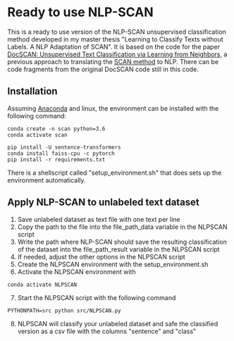 # Ready to use NLP-SCAN

This is a ready to use version of the NLP-SCAN unsupervised classification method developed in my master thesis "Learning to Classify Texts without Labels. A NLP Adaptation of SCAN". It is based on the code for the paper [DocSCAN: Unsupervised Text Classification via Learning from Neighbors](https://aclanthology.org/2022.konvens-1.4/), a previous approach to translating the [SCAN method](https://link.springer.com/chapter/10.1007/978-3-030-58607-2_16) to NLP.  There can be code fragments from the original DocSCAN code still in this code. 

## Installation

Assuming [Anaconda](https://docs.anaconda.com/anaconda/install/) and linux, the environment can be installed with the following command:
```shell
conda create -n scan python=3.6
conda activate scan

pip install -U sentence-transformers
conda install faiss-cpu -c pytorch
pip install -r requirements.txt
```

There is a shellscript called "setup_environment.sh" that does sets up the environment automatically. 

## Apply NLP-SCAN to unlabeled text dataset

1. Save unlabeled dataset as text file with one text per line 
2. Copy the path to the file into the file_path_data variable in the NLPSCAN script 
3. Write the path where NLP-SCAN should save the resulting classification of the dataset into the file_path_result variable in the NLPSCAN script
4. If needed, adjust the other options in the NLPSCAN script 
5. Create the NLPSCAN environment with the setup_environment.sh
6. Activate the NLPSCAN environment with 
```shell
conda activate NLPSCAN
```
7. Start the NLPSCAN script with the following command
```shell
PYTHONPATH=src python src/NLPSCAN.py 
```
8. NLPSCAN will classify your unlabeled dataset and safe the classified version as a csv file with the columns "sentence" and "class"

